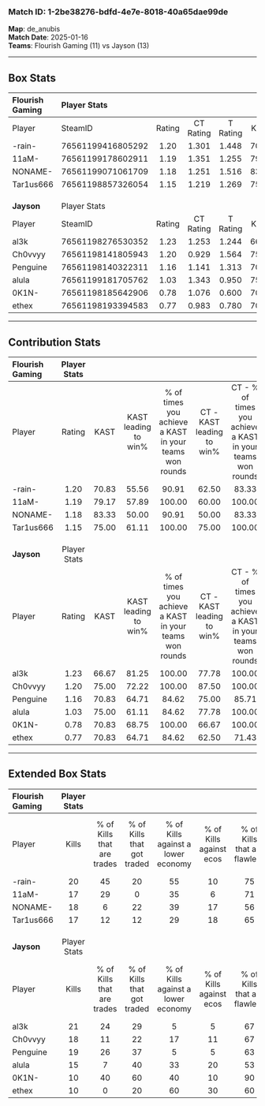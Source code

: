 ### Match ID: 1-2be38276-bdfd-4e7e-8018-40a65dae99de  
**Map**: de_anubis  
**Match Date**: 2025-01-16  
**Teams**: Flourish Gaming (11) vs Jayson (13)  

---  

## Box Stats  

| **Flourish Gaming** | Player Stats      |        |           |          |       |      |       |         |        |      |     |
| :- | :- | :-: | :-: | :-: | :-: | :-: | :-: | :-: | :-: | :-: | :-: |
| Player              | SteamID           | Rating | CT Rating | T Rating | KAST  | ADR  | Kills | Assists | Deaths | K/D  | HS% |
| -rain-              | 76561199416805292 |  1.20  |   1.301   |  1.448   | 70.83 | 83.2 |  20   |    4    |   17   | 1.18 | 25  |
| 11aM-               | 76561199178602911 |  1.19  |   1.351   |  1.255   | 79.17 | 77.5 |  17   |    5    |   15   | 1.13 | 35  |
| NONAME-             | 76561199071061709 |  1.18  |   1.251   |  1.516   | 83.33 | 79.4 |  18   |    8    |   19   | 0.95 | 55  |
| Tar1us666           | 76561198857326054 |  1.15  |   1.219   |  1.269   | 75.00 | 73.5 |  17   |    2    |   14   | 1.21 | 35  |
|                     |                   |        |           |          |       |      |       |         |        |      |     |
|                     |                   |        |           |          |       |      |       |         |        |      |     |
|                     |                   |        |           |          |       |      |       |         |        |      |     |
| **Jayson**          | Player Stats      |        |           |          |       |      |       |         |        |      |     |
| Player              | SteamID           | Rating | CT Rating | T Rating | KAST  | ADR  | Kills | Assists | Deaths | K/D  | HS% |
| al3k                | 76561198276530352 |  1.23  |   1.253   |  1.244   | 66.67 | 81.4 |  21   |    4    |   16   | 1.31 | 42  |
| Ch0vvyy             | 76561198141805943 |  1.20  |   0.929   |  1.564   | 75.00 | 63.4 |  18   |    2    |   12   | 1.50 | 33  |
| Penguine            | 76561198140322311 |  1.16  |   1.141   |  1.313   | 70.83 | 89.1 |  19   |    8    |   19   | 1.00 | 63  |
| alula               | 76561199181705762 |  1.03  |   1.343   |  0.950   | 75.00 | 80.6 |  15   |    6    |   18   | 0.83 | 73  |
| 0K1N-               | 76561198185642906 |  0.78  |   1.076   |  0.600   | 70.83 | 70.3 |  10   |    9    |   19   | 0.53 | 60  |
| ethex               | 76561198193394583 |  0.77  |   0.983   |  0.780   | 70.83 | 63.3 |  10   |    7    |   18   | 0.56 | 60  |
---  

## Contribution Stats  

| **Flourish Gaming** | Player Stats |       |                      |                                                        |                           |                                                             |                          |                                                            |
| :- | :-: | :-: | :-: | :-: | :-: | :-: | :-: | :-: |
| Player              |    Rating    | KAST  | KAST leading to win% | % of times you achieve a KAST in your teams won rounds | CT - KAST leading to win% | CT - % of times you achieve a KAST in your teams won rounds | T - KAST leading to win% | T - % of times you achieve a KAST in your teams won rounds |
| -rain-              |     1.20     | 70.83 |        55.56         |                         90.91                          |           62.50           |                            83.33                            |          50.00           |                           100.00                           |
| 11aM-               |     1.19     | 79.17 |        57.89         |                         100.00                         |           60.00           |                           100.00                            |          55.56           |                           100.00                           |
| NONAME-             |     1.18     | 83.33 |        50.00         |                         90.91                          |           50.00           |                            83.33                            |          50.00           |                           100.00                           |
| Tar1us666           |     1.15     | 75.00 |        61.11         |                         100.00                         |           75.00           |                           100.00                            |          50.00           |                           100.00                           |
|                     |              |       |                      |                                                        |                           |                                                             |                          |                                                            |
|                     |              |       |                      |                                                        |                           |                                                             |                          |                                                            |
|                     |              |       |                      |                                                        |                           |                                                             |                          |                                                            |
| **Jayson**          | Player Stats |       |                      |                                                        |                           |                                                             |                          |                                                            |
| Player              |    Rating    | KAST  | KAST leading to win% | % of times you achieve a KAST in your teams won rounds | CT - KAST leading to win% | CT - % of times you achieve a KAST in your teams won rounds | T - KAST leading to win% | T - % of times you achieve a KAST in your teams won rounds |
| al3k                |     1.23     | 66.67 |        81.25         |                         100.00                         |           77.78           |                           100.00                            |          85.71           |                           100.00                           |
| Ch0vvyy             |     1.20     | 75.00 |        72.22         |                         100.00                         |           87.50           |                           100.00                            |          60.00           |                           100.00                           |
| Penguine            |     1.16     | 70.83 |        64.71         |                         84.62                          |           75.00           |                            85.71                            |          55.56           |                           83.33                            |
| alula               |     1.03     | 75.00 |        61.11         |                         84.62                          |           77.78           |                           100.00                            |          44.44           |                           66.67                            |
| 0K1N-               |     0.78     | 70.83 |        68.75         |                         100.00                         |           66.67           |                           100.00                            |          71.43           |                           100.00                           |
| ethex               |     0.77     | 70.83 |        64.71         |                         84.62                          |           62.50           |                            71.43                            |          66.67           |                           100.00                           |
---  

## Extended Box Stats  

| **Flourish Gaming** | Player Stats |                            |                            |                                    |                         |                              |                                 |        |                             |                                     |                          |                               |                            |
| :- | :-: | :-: | :-: | :-: | :-: | :-: | :-: | :-: | :-: | :-: | :-: | :-: | :-: |
| Player              |    Kills     | % of Kills that are trades | % of Kills that got traded | % of Kills against a lower economy | % of Kills against ecos | % of Kills that are flawless | % of Kills that are close duels | Deaths | % of Deaths that get traded | % of Deaths against a lower economy | % of Deaths against ecos | % of Deaths that are flawless | % of Deaths that are close |
| -rain-              |      20      |             45             |             20             |                 55                 |           10            |              75              |               15                |   17   |             18              |                 18                  |            0             |              76               |             6              |
| 11aM-               |      17      |             29             |             0              |                 35                 |            6            |              71              |                0                |   15   |             33              |                 27                  |            0             |              53               |             0              |
| NONAME-             |      18      |             6              |             22             |                 39                 |           17            |              56              |               17                |   19   |             47              |                 32                  |            0             |              74               |             5              |
| Tar1us666           |      17      |             12             |             12             |                 29                 |           18            |              65              |                6                |   14   |             29              |                 14                  |            0             |              64               |             14             |
|                     |              |                            |                            |                                    |                         |                              |                                 |        |                             |                                     |                          |                               |                            |
|                     |              |                            |                            |                                    |                         |                              |                                 |        |                             |                                     |                          |                               |                            |
|                     |              |                            |                            |                                    |                         |                              |                                 |        |                             |                                     |                          |                               |                            |
| **Jayson**          | Player Stats |                            |                            |                                    |                         |                              |                                 |        |                             |                                     |                          |                               |                            |
| Player              |    Kills     | % of Kills that are trades | % of Kills that got traded | % of Kills against a lower economy | % of Kills against ecos | % of Kills that are flawless | % of Kills that are close duels | Deaths | % of Deaths that get traded | % of Deaths against a lower economy | % of Deaths against ecos | % of Deaths that are flawless | % of Deaths that are close |
| al3k                |      21      |             24             |             29             |                 5                  |            5            |              67              |                5                |   16   |              6              |                 13                  |            0             |              81               |             0              |
| Ch0vvyy             |      18      |             11             |             22             |                 17                 |           11            |              67              |                0                |   12   |             17              |                  8                  |            0             |              75               |             0              |
| Penguine            |      19      |             26             |             37             |                 5                  |            5            |              63              |                5                |   19   |             16              |                 11                  |            0             |              68               |             11             |
| alula               |      15      |             7              |             40             |                 33                 |           20            |              53              |                7                |   18   |             28              |                 11                  |            0             |              56               |             17             |
| 0K1N-               |      10      |             40             |             60             |                 40                 |           10            |              90              |               10                |   19   |             21              |                 32                  |            0             |              47               |             0              |
| ethex               |      10      |             0              |             20             |                 60                 |           30            |              60              |               10                |   18   |             28              |                  6                  |            0             |              61               |             17             |
